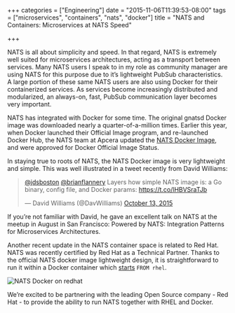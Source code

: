 +++
categories = ["Engineering"]
date = "2015-11-06T11:39:53-08:00"
tags = ["microservices", "containers", "nats", "docker"]
title = "NATS and Containers: Microservices at NATS Speed"

+++

NATS is all about simplicity and speed. In that regard, NATS is extremely well suited for microservices architectures, acting as a transport between services. Many NATS users I speak to in my role as community manager are using NATS for this purpose due to it’s lightweight PubSub characteristics. A large portion of these same NATS users are also using Docker for their containerized services. As services become increasingly distributed and modularized, an always-on, fast, PubSub communication layer becomes very important.

NATS has integrated with Docker for some time. The original gnatsd Docker image was downloaded nearly a quarter-of-a-million times. Earlier this year, when Docker launched their Official Image program, and re-launched Docker Hub, the NATS team at Apcera updated the [NATS Docker Image](https://hub.docker.com/_/nats/), and were approved for Docker Official Image Status.

In staying true to roots of NATS, the NATS Docker image is very lightweight and simple. This was well illustrated in a tweet recently from David Williams:
<div class="tweet-embed-con">
  <blockquote class="twitter-tweet" data-conversation="none" lang="en"><p lang="en" dir="ltr"><a href="https://twitter.com/jdsboston">@jdsboston</a> <a href="https://twitter.com/brianflannery">@brianflannery</a> Layers how simple NATS image is: a Go binary, config file, and Docker params: <a href="https://t.co/lHBVSraTJb">https://t.co/lHBVSraTJb</a></p>&mdash; David Williams (@DavWilliams) <a href="https://twitter.com/DavWilliams/status/653754289123266560">October 13, 2015</a></blockquote>
  <script async src="//platform.twitter.com/widgets.js" charset="utf-8"></script>
</div>

If you’re not familiar with David, he gave an excellent talk on NATS at the meetup in August in San Francisco: Powered by NATS: Integration Patterns for Microservices Architectures.

Another recent update in the NATS container space is related to Red Hat. NATS was recently certified by Red Hat as a Technical Partner.  Thanks to the official NATS docker image lightweight design, it is straightforward to run it within a Docker container which [starts](https://github.com/wallyqs/nats-docker/blob/rhel/Dockerfile) `FROM rhel`.

<img class="img-responsive" alt="NATS Docker on redhat" src="/img/blog/nats-docker-on-redhat.png">

We’re excited to be partnering with the leading Open Source company - Red Hat - to provide the ability to run NATS together with RHEL and Docker.
